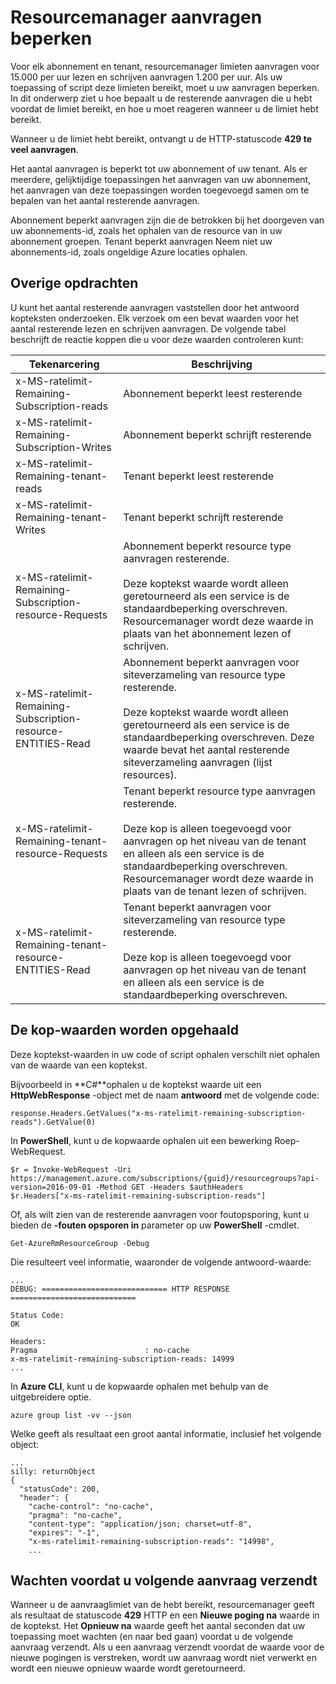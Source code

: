 <properties
   pageTitle="Azure resourcemanager verzoeklimieten | Microsoft Azure"
   description="Beschrijving van het gebruik beperken met Azure resourcemanager aanvragen wanneer abonnementen hebt bereikt."
   services="azure-resource-manager"
   documentationCenter="na"
   authors="tfitzmac"
   manager="timlt"
   editor="tysonn"/>

<tags
   ms.service="azure-resource-manager"
   ms.devlang="na"
   ms.topic="article"
   ms.tgt_pltfrm="na"
   ms.workload="na"
   ms.date="10/07/2016"
   ms.author="tomfitz"/>

# <a name="throttling-resource-manager-requests"></a>Resourcemanager aanvragen beperken

Voor elk abonnement en tenant, resourcemanager limieten aanvragen voor 15.000 per uur lezen en schrijven aanvragen 1.200 per uur. Als uw toepassing of script deze limieten bereikt, moet u uw aanvragen beperken. In dit onderwerp ziet u hoe bepaalt u de resterende aanvragen die u hebt voordat de limiet bereikt, en hoe u moet reageren wanneer u de limiet hebt bereikt.

Wanneer u de limiet hebt bereikt, ontvangt u de HTTP-statuscode **429 te veel aanvragen**.

Het aantal aanvragen is beperkt tot uw abonnement of uw tenant. Als er meerdere, gelijktijdige toepassingen het aanvragen van uw abonnement, het aanvragen van deze toepassingen worden toegevoegd samen om te bepalen van het aantal resterende aanvragen.

Abonnement beperkt aanvragen zijn die de betrokken bij het doorgeven van uw abonnements-id, zoals het ophalen van de resource van in uw abonnement groepen. Tenant beperkt aanvragen Neem niet uw abonnements-id, zoals ongeldige Azure locaties ophalen.

## <a name="remaining-requests"></a>Overige opdrachten

U kunt het aantal resterende aanvragen vaststellen door het antwoord kopteksten onderzoeken. Elk verzoek om een bevat waarden voor het aantal resterende lezen en schrijven aanvragen. De volgende tabel beschrijft de reactie koppen die u voor deze waarden controleren kunt:

| Tekenarcering | Beschrijving |
| --------------- | ----------- |
| x-MS-ratelimit-Remaining-Subscription-reads | Abonnement beperkt leest resterende |
| x-MS-ratelimit-Remaining-Subscription-Writes | Abonnement beperkt schrijft resterende |
| x-MS-ratelimit-Remaining-tenant-reads | Tenant beperkt leest resterende |
| x-MS-ratelimit-Remaining-tenant-Writes | Tenant beperkt schrijft resterende |
| x-MS-ratelimit-Remaining-Subscription-resource-Requests | Abonnement beperkt resource type aanvragen resterende.<br /><br />Deze koptekst waarde wordt alleen geretourneerd als een service is de standaardbeperking overschreven. Resourcemanager wordt deze waarde in plaats van het abonnement lezen of schrijven. |
| x-MS-ratelimit-Remaining-Subscription-resource-ENTITIES-Read | Abonnement beperkt aanvragen voor siteverzameling van resource type resterende.<br /><br />Deze koptekst waarde wordt alleen geretourneerd als een service is de standaardbeperking overschreven. Deze waarde bevat het aantal resterende siteverzameling aanvragen (lijst resources). |
| x-MS-ratelimit-Remaining-tenant-resource-Requests | Tenant beperkt resource type aanvragen resterende.<br /><br />Deze kop is alleen toegevoegd voor aanvragen op het niveau van de tenant en alleen als een service is de standaardbeperking overschreven. Resourcemanager wordt deze waarde in plaats van de tenant lezen of schrijven. |
| x-MS-ratelimit-Remaining-tenant-resource-ENTITIES-Read | Tenant beperkt aanvragen voor siteverzameling van resource type resterende.<br /><br />Deze kop is alleen toegevoegd voor aanvragen op het niveau van de tenant en alleen als een service is de standaardbeperking overschreven. |

## <a name="retrieving-the-header-values"></a>De kop-waarden worden opgehaald

Deze koptekst-waarden in uw code of script ophalen verschilt niet ophalen van de waarde van een koptekst. 

Bijvoorbeeld in **C#**ophalen u de koptekst waarde uit een **HttpWebResponse** -object met de naam **antwoord** met de volgende code:

    response.Headers.GetValues("x-ms-ratelimit-remaining-subscription-reads").GetValue(0)

In **PowerShell**, kunt u de kopwaarde ophalen uit een bewerking Roep-WebRequest.

    $r = Invoke-WebRequest -Uri https://management.azure.com/subscriptions/{guid}/resourcegroups?api-version=2016-09-01 -Method GET -Headers $authHeaders
    $r.Headers["x-ms-ratelimit-remaining-subscription-reads"]
    
Of, als wilt zien van de resterende aanvragen voor foutopsporing, kunt u bieden de **-fouten opsporen in** parameter op uw **PowerShell** -cmdlet.

    Get-AzureRmResourceGroup -Debug
    
Die resulteert veel informatie, waaronder de volgende antwoord-waarde:

    ...
    DEBUG: ============================ HTTP RESPONSE ============================

    Status Code:
    OK

    Headers:
    Pragma                        : no-cache
    x-ms-ratelimit-remaining-subscription-reads: 14999
    ...

In **Azure CLI**, kunt u de kopwaarde ophalen met behulp van de uitgebreidere optie.

    azure group list -vv --json

Welke geeft als resultaat een groot aantal informatie, inclusief het volgende object:

    ...
    silly: returnObject
    {
      "statusCode": 200,
      "header": {
        "cache-control": "no-cache",
        "pragma": "no-cache",
        "content-type": "application/json; charset=utf-8",
        "expires": "-1",
        "x-ms-ratelimit-remaining-subscription-reads": "14998",
        ...

## <a name="waiting-before-sending-next-request"></a>Wachten voordat u volgende aanvraag verzendt

Wanneer u de aanvraaglimiet van de hebt bereikt, resourcemanager geeft als resultaat de statuscode **429** HTTP en een **Nieuwe poging na** waarde in de koptekst. Het **Opnieuw na** waarde geeft het aantal seconden dat uw toepassing moet wachten (en naar bed gaan) voordat u de volgende aanvraag verzendt. Als u een aanvraag verzendt voordat de waarde voor de nieuwe pogingen is verstreken, wordt uw aanvraag wordt niet verwerkt en wordt een nieuwe opnieuw waarde wordt geretourneerd.
